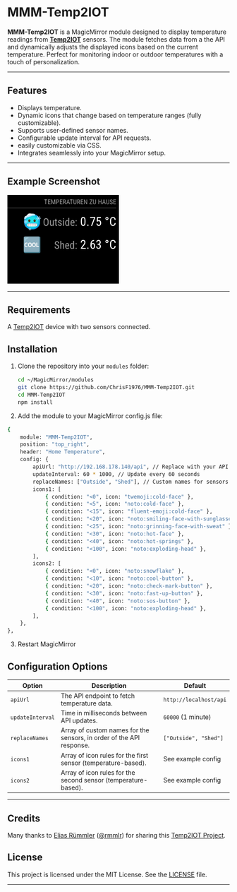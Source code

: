 # MMM-Temp2IOT

**MMM-Temp2IOT** is a MagicMirror module designed to display temperature readings from **[Temp2IOT](https://github.com/100prznt/Temp2IoT)** sensors. The module fetches data from a the API and dynamically adjusts the displayed icons based on the current temperature. Perfect for monitoring indoor or outdoor temperatures with a touch of personalization.

---

## Features

- Displays temperature.
- Dynamic icons that change based on temperature ranges (fully customizable).
- Supports user-defined sensor names.
- Configurable update interval for API requests.
- easily customizable via CSS.
- Integrates seamlessly into your MagicMirror setup.

---

## Example Screenshot

![MMM-Temp2IoT Example](MMM-Temp2IOT.png)

---

## Requirements
A [Temp2IOT](https://github.com/100prznt/Temp2IoT) device with two sensors connected.

## Installation

1. Clone the repository into your `modules` folder:
   ```bash
   cd ~/MagicMirror/modules
   git clone https://github.com/ChrisF1976/MMM-Temp2IOT.git
   cd MMM-Temp2IOT
   npm install
   ```

2. Add the module to your MagicMirror config.js file:
```bash
{
    module: "MMM-Temp2IOT",
    position: "top_right",
    header: "Home Temperature",
    config: {
        apiUrl: "http://192.168.178.140/api", // Replace with your API URL
        updateInterval: 60 * 1000, // Update every 60 seconds
        replaceNames: ["Outside", "Shed"], // Custom names for sensors
        icons1: [
            { condition: "<0", icon: "twemoji:cold-face" },
            { condition: "<5", icon: "noto:cold-face" },
            { condition: "<15", icon: "fluent-emoji:cold-face" },
            { condition: "<20", icon: "noto:smiling-face-with-sunglasses" },
            { condition: "<25", icon: "noto:grinning-face-with-sweat" },
            { condition: "<30", icon: "noto:hot-face" },
            { condition: "<40", icon: "noto:hot-springs" },
            { condition: "<100", icon: "noto:exploding-head" },
        ],
        icons2: [
            { condition: "<0", icon: "noto:snowflake" },
            { condition: "<10", icon: "noto:cool-button" },
            { condition: "<20", icon: "noto:check-mark-button" },
            { condition: "<30", icon: "noto:fast-up-button" },
            { condition: "<40", icon: "noto:sos-button" },
            { condition: "<100", icon: "noto:exploding-head" },
        ],
    },
},
 ```
 
 
3. Restart MagicMirror
 
 ## Configuration Options

| Option           | Description                                                                | Default                    |
|------------------|----------------------------------------------------------------------------|----------------------------|
| `apiUrl`         | The API endpoint to fetch temperature data.                                | `http://localhost/api`     |
| `updateInterval` | Time in milliseconds between API updates.                                  | `60000` (1 minute)         |
| `replaceNames`   | Array of custom names for the sensors, in order of the API response.       | `["Outside", "Shed"]`      |
| `icons1`         | Array of icon rules for the first sensor (temperature-based).              | See example config         |
| `icons2`         | Array of icon rules for the second sensor (temperature-based).             | See example config         |

---
 
 ## Credits
 Many thanks to [Elias Rümmler](http://www.100prznt.de) ([@rmmlr](https://github.com/rmmlr)) for sharing this [Temp2IOT Project](https://github.com/100prznt/Temp2IoT).
 
 ## License
This project is licensed under the MIT License. See the [LICENSE](LICENSE) file.

---